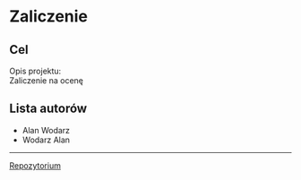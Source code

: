 # Zaliczenie

## Cel
Opis projektu:  
Zaliczenie na ocenę

## Lista autorów
- Alan Wodarz
- Wodarz Alan

---

[Repozytorium](https://github.com/s102804/moj_projekt.git)